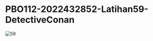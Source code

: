 # PBO112-2022432852-Latihan59-DetectiveConan
![59](https://user-images.githubusercontent.com/80507776/112747412-82362e80-8fdf-11eb-9b3a-5d3487e48303.JPG)
